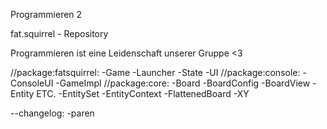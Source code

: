 Programmieren 2 

fat.squirrel - Repository

Programmieren ist eine Leidenschaft unserer Gruppe <3




//package:fatsquirrel:
-Game
-Launcher
-State 
-UI
//package:console:
-ConsoleUI
-GameImpl
//package:core:
-Board
-BoardConfig
-BoardView
-Entity ETC.
-EntitySet
-EntityContext
-FlattenedBoard
-XY

--changelog:
-paren